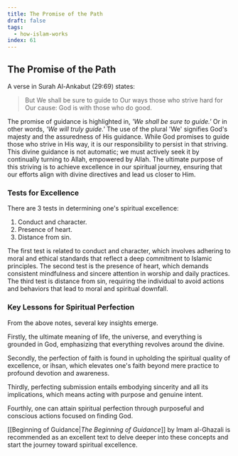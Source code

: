 ```yaml
---
title: The Promise of the Path
draft: false
tags:
  - how-islam-works
index: 61
---
```


## The Promise of the Path
A verse in Surah Al-Ankabut (29:69) states: 

> But We shall be sure to guide to Our ways those who strive hard for Our cause: God is with those who do good.

The promise of guidance is highlighted in, *'We shall be sure to guide.'* Or in other words, *'We will truly guide.'* The use of the plural 'We' signifies God's majesty and the assuredness of His guidance. While God promises to guide those who strive in His way, it is our responsibility to persist in that striving. This divine guidance is not automatic; we must actively seek it by continually turning to Allah, empowered by Allah. The ultimate purpose of this striving is to achieve excellence in our spiritual journey, ensuring that our efforts align with divine directives and lead us closer to Him.

### Tests for Excellence

There are 3 tests in determining one's spiritual excellence: 
1. Conduct and character.
2. Presence of heart. 
3. Distance from sin.

The first test is related to conduct and character, which involves adhering to moral and ethical standards that reflect a deep commitment to Islamic principles. The second test is the presence of heart, which demands consistent mindfulness and sincere attention in worship and daily practices. The third test is distance from sin, requiring the individual to avoid actions and behaviors that lead to moral and spiritual downfall.

### Key Lessons for Spiritual Perfection

From the above notes, several key insights emerge. 

Firstly, the ultimate meaning of life, the universe, and everything is grounded in God, emphasizing that everything revolves around the divine. 

Secondly, the perfection of faith is found in upholding the spiritual quality of excellence, or ihsan, which elevates one's faith beyond mere practice to profound devotion and awareness. 

Thirdly, perfecting submission entails embodying sincerity and all its implications, which means acting with purpose and genuine intent. 

Fourthly, one can attain spiritual perfection through purposeful and conscious actions focused on finding God. 

[[Beginning of Guidance|*The Beginning of Guidance*]] by Imam al-Ghazali is recommended as an excellent text to delve deeper into these concepts and start the journey toward spiritual excellence.
